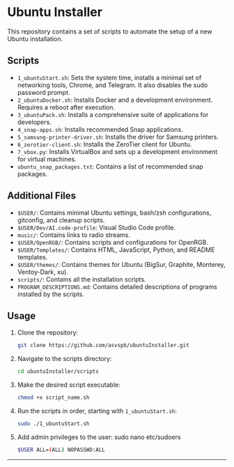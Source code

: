 # Ubuntu Installer

This repository contains a set of scripts to automate the setup of a new Ubuntu installation.

## Scripts

*   `1_ubuntuStart.sh`: Sets the system time, installs a minimal set of networking tools, Chrome, and Telegram. It also disables the sudo password prompt.
*   `2_ubuntuDocker.sh`: Installs Docker and a development environment. Requires a reboot after execution.
*   `3_ubuntuPack.sh`: Installs a comprehensive suite of applications for developers.
*   `4_snap-apps.sh`: Installs recommended Snap applications.
*   `5_samsung-printer-driver.sh`: Installs the driver for Samsung printers.
*   `6_zerotier-client.sh`: Installs the ZeroTier client for Ubuntu.
*   `7_vbox.py`: Installs VirtualBox and sets up a development environment for virtual machines.
*   `ubuntu_snap_packages.txt`: Contains a list of recommended snap packages.

## Additional Files

*   `$USER/`: Contains minimal Ubuntu settings, bash/zsh configurations, gitconfig, and cleanup scripts.
*   `$USER/Dev/AI.code-profile`: Visual Studio Code profile.
*   `music/`: Contains links to radio streams.
*   `$USER/OpenRGB/`: Contains scripts and configurations for OpenRGB.
*   `$USER/Templates/`: Contains HTML, JavaScript, Python, and README templates.
*   `$USER/themes/`: Contains themes for Ubuntu (BigSur, Graphite, Monterey, Ventoy-Dark, xu).
*   `scripts/`: Contains all the installation scripts.
*   `PROGRAM_DESCRIPTIONS.md`: Contains detailed descriptions of programs installed by the scripts.

## Usage

1. Clone the repository:
    ```bash
    git clone https://github.com/asvspb/ubuntuInstaller.git
    ```
2. Navigate to the scripts directory:
    ```bash
    cd ubuntuInstaller/scripts
    ```
3. Make the desired script executable:
    ```bash
    chmod +x script_name.sh
    ```
4. Run the scripts in order, starting with `1_ubuntuStart.sh`:
    ```bash
    sudo ./1_ubuntuStart.sh
    ```
5. Add admin privileges to the user:
   sudo nano etc/sudoers
    ```bash
    $USER ALL=(ALL) NOPASSWD:ALL
    ```




---